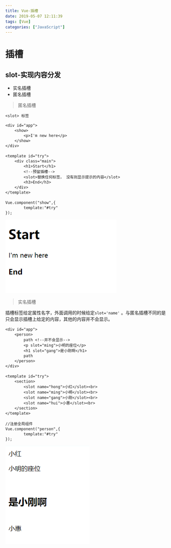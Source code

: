 ```yaml
---
title: Vue-插槽
date: 2019-05-07 12:11:39
tags: [Vue]
categories: ["JavaScript"]
---
```

# 插槽

## slot-实现内容分发

- 实名插槽
- 匿名插槽

> 匿名插槽


`<slot> 标签`

```
<div id="app">
    <show>
        <p>I'm new here</p>
    </show>
</div>

<template id="try">
    <div class="main">
        <h1>Start</h1>
        <!--预留插槽-->
        <slot>替换任何标签， 没有则显示提示的内容</slot>
        <h3>End</h3>
    </div>
</template>

Vue.component("show",{
		template:"#try"
});
```

![](image/1557203141511.png)


> 实名插槽

插槽标签给定属性名字，外面调用的时候给定`slot='name'` 。与匿名插槽不同的是只会显示插槽上给定的内容，其他的内容并不会显示。

```
<div id="app">
    <person>
        path <!--并不会显示-->
        <p slot="ming">小明的座位</p>
        <h1 slot="gang">是小刚啊</h1>
        path
    </person>
</div>

<template id="try">
    <section>
        <slot name="hong">小红</slot><br>
        <slot name="ming">小明</slot><br>
        <slot name="gang">小刚</slot><br>
        <slot name="hui">小惠</slot><br>
    </section>
</template>

//注册全局组件
Vue.component("person",{
		template:"#try"
});
```


![](image/1557203545673.png)
